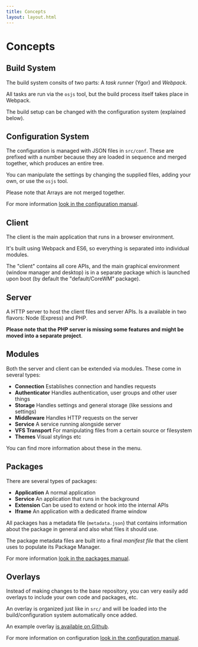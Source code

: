 ```yaml
---
title: Concepts
layout: layout.html
---
```


# Concepts

## Build System

The build system consits of two parts: A *task runner* (Ygor) and *Webpack*.

All tasks are run via the `osjs` tool, but the build process itself takes place in Webpack.

The build setup can be changed with the configuration system (explained below).

## Configuration System

The configuration is managed with JSON files in `src/conf`. These are prefixed with a number because they are loaded in sequence and merged together, which produces an entire tree.

You can manipulate the settings by changing the supplied files, adding your own, or use the `osjs` tool.

Please note that Arrays are not merged together.

For more information [look in the configuration manual](/configuration).

## Client

The client is the main application that runs in a browser environment.

It's built using Webpack and ES6, so everything is separated into individual modules.

The "client" contains all core APIs, and the main graphical environment (window manager and desktop) is in a separate package which is launched upon boot (by default the "default/CoreWM" package).

## Server

A HTTP server to host the client files and server APIs. Is a available in two flavors: Node (Express) and PHP.

**Please note that the PHP server is missing some features and might be moved into a separate project**.

## Modules

Both the server and client can be extended via modules. These come in several types:

* **Connection** Establishes connection and handles requests
* **Authenticator** Handles authentication, user groups and other user things
* **Storage** Handles settings and general storage (like sessions and settings)
* **Middleware** Handles HTTP requests on the server
* **Service** A service running alongside server
* **VFS Transport** For manipulating files from a certain source or filesystem
* **Themes** Visual stylings etc

You can find more information about these in the menu.

## Packages

There are several types of packages:

* **Application** A normal application
* **Service** An application that runs in the background
* **Extension** Can be used to extend or hook into the internal APIs
* **Iframe** An application with a dedicated iframe window

All packages has a metadata file (`metadata.json`) that contains information about the package in general and also what files it should use.

The package metadata files are built into a final *manifest file* that the client uses to populate its Package Manager.

For more information [look in the packages manual](/packages).

## Overlays

Instead of making changes to the base repository, you can very easily add overlays to include your own code and packages, etc.

An overlay is organized just like in `src/` and will be loaded into the build/configuration system automatically once added.

An example overlay [is available on Github](https://github.com/andersevenrud/osjs-example-overlay).

For more information on configuration [look in the configuration manual](/configuration/#adding-overlays).
